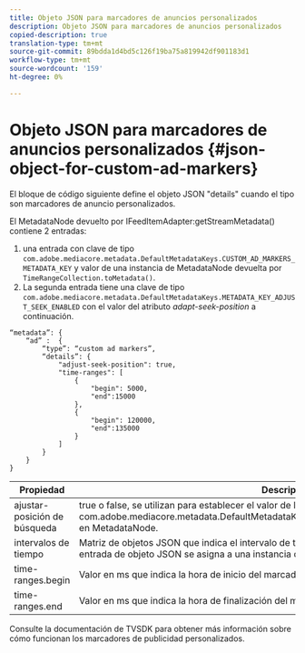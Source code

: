 ```yaml
---
title: Objeto JSON para marcadores de anuncios personalizados
description: Objeto JSON para marcadores de anuncios personalizados
copied-description: true
translation-type: tm+mt
source-git-commit: 89bdda1d4bd5c126f19ba75a819942df901183d1
workflow-type: tm+mt
source-wordcount: '159'
ht-degree: 0%

---
```



# Objeto JSON para marcadores de anuncios personalizados {#json-object-for-custom-ad-markers}

El bloque de código siguiente define el objeto JSON &quot;details&quot; cuando el tipo son marcadores de anuncio personalizados.

El MetadataNode devuelto por IFeedItemAdapter:getStreamMetadata() contiene 2 entradas:
1. una entrada con clave de tipo `com.adobe.mediacore.metadata.DefaultMetadataKeys.CUSTOM_AD_MARKERS_METADATA_KEY` y valor de una instancia de MetadataNode devuelta por `TimeRangeCollection.toMetadata()`.
1. La segunda entrada tiene una clave de tipo `com.adobe.mediacore.metadata.DefaultMetadataKeys.METADATA_KEY_ADJUST_SEEK_ENABLED` con el valor del atributo *adapt-seek-position* a continuación.

```
“metadata”: {
    “ad” :  {
        “type”: “custom ad markers”,
        “details”: {
            "adjust-seek-position": true,
            "time-ranges": [
                {
                    "begin": 5000,
                    "end":15000
                },
                {
                    "begin": 120000,
                    "end":135000
                }
            ]
        }
    }
}
```

| Propiedad | Descripción |
|---|---|
| ajustar-posición de búsqueda | true o false, se utilizan para establecer el valor de la clave com.adobe.mediacore.metadata.DefaultMetadataKeys.METADATA_KEY_ADJUST_SEEK_ENABLED en MetadataNode. |
| intervalos de tiempo | Matriz de objetos JSON que indica el intervalo de tiempo para cada marcador de anuncio. Cada entrada de objeto JSON se asigna a una instancia de com.adobe.mediacore.utils.TimeRange. |
| time-ranges.begin | Valor en ms que indica la hora de inicio del marcador de anuncio. |
| time-ranges.end | Valor en ms que indica la hora de finalización del marcador de anuncio. |

Consulte la documentación de TVSDK para obtener más información sobre cómo funcionan los marcadores de publicidad personalizados.
